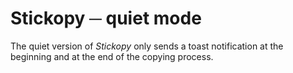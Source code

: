 # Stickopy ─ quiet mode

The quiet version of *Stickopy* only sends a toast notification at the beginning and at the end of the copying process.